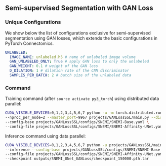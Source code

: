 ## Semi-supervised Segmentation with GAN Loss

### Unique Configurations

We show below the list of configurations exclusive for semi-supervised segmentation using
GAN losses, which extends the basic configurations in PyTorch Connectomics.

```yaml
UNLABELED:
  IMAGE_NAME: unlabeled.h5 # name of unlabeled image volume
  GAN_UNLABELED_ONLY: True # apply GAN loss to only the unlabeled
  GAN_WEIGHT: 0.1 # weight of the GAN loss
  D_DILATION: 1 # dilation rate of the CNN discriminator
  SAMPLES_PER_BATCH: 2 # batch size of the unlabeled data
```

### Command

Training command (after `source activate py3_torch`) using distributed data parallel:

```bash
CUDA_VISIBLE_DEVICES=0,1,2,3,4,5,6,7 python -u -m torch.distributed.run \
--nproc_per_node=2 --master_port=9967 projects/GANLossSSL/main.py --distributed \
--config-base projects/GANLossSSL/configs/SNEMI/SNEMI-Base.yaml \
--config-file projects/GANLossSSL/configs/SNEMI/SNEMI-Affinity-UNet.yaml
```

Inference command using data parallel:

```bash
CUDA_VISIBLE_DEVICES=0,1,2,3,4,5,6,7 python -u projects/GANLossSSL/main.py \
--inference --config-base projects/GANLossSSL/configs/SNEMI/SNEMI-Base.yaml \
--config-file projects/GANLossSSL/configs/SNEMI/SNEMI-Affinity-UNet.yaml \
--checkpoint outputs/SNEMI_UNet_GANLoss/checkpoint_150000.pth.tar
```